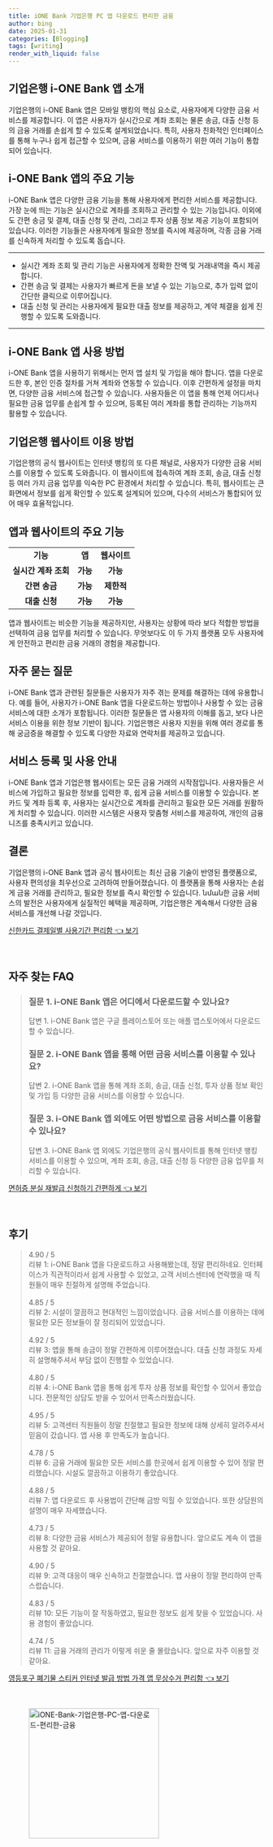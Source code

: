 ```yaml
---
title: iONE Bank 기업은행 PC 앱 다운로드 편리한 금융
author: bing
date: 2025-01-31
categories: [Blogging]
tags: [writing]
render_with_liquid: false
---
```



<h2 id='기업은행-i-ONE-Bank-앱-소개'>기업은행 i-ONE Bank 앱 소개</h2>

<p>기업은행의 i-ONE Bank 앱은 모바일 뱅킹의 핵심 요소로, 사용자에게 다양한 금융 서비스를 제공합니다. 이 앱은 사용자가 실시간으로 계좌 조회는 물론 송금, 대출 신청 등의 금융 거래를 손쉽게 할 수 있도록 설계되었습니다. 특히, 사용자 친화적인 인터페이스를 통해 누구나 쉽게 접근할 수 있으며, 금융 서비스를 이용하기 위한 여러 기능이 통합되어 있습니다.</p>

<h2 id='i-ONE-Bank-앱-주요-기능'>i-ONE Bank 앱의 주요 기능</h2>

<p>i-ONE Bank 앱은 다양한 금융 기능을 통해 사용자에게 편리한 서비스를 제공합니다. 가장 눈에 띄는 기능은 실시간으로 계좌를 조회하고 관리할 수 있는 기능입니다. 이외에도 간편 송금 및 결제, 대출 신청 및 관리, 그리고 투자 상품 정보 제공 기능이 포함되어 있습니다. 이러한 기능들은 사용자에게 필요한 정보를 즉시에 제공하며, 각종 금융 거래를 신속하게 처리할 수 있도록 돕습니다.</p>

<hr />

<ul>
    <li>실시간 계좌 조회 및 관리 기능은 사용자에게 정확한 잔액 및 거래내역을 즉시 제공합니다.</li>
    <li>간편 송금 및 결제는 사용자가 빠르게 돈을 보낼 수 있는 기능으로, 추가 입력 없이 간단한 클릭으로 이루어집니다.</li>
    <li>대출 신청 및 관리는 사용자에게 필요한 대출 정보를 제공하고, 계약 체결을 쉽게 진행할 수 있도록 도와줍니다.</li>
</ul>

<hr />

<h2 id='i-ONE-Bank-앱-사용-방법'>i-ONE Bank 앱 사용 방법</h2>

<p>i-ONE Bank 앱을 사용하기 위해서는 먼저 앱 설치 및 가입을 해야 합니다. 앱을 다운로드한 후, 본인 인증 절차를 거쳐 계좌와 연동할 수 있습니다. 이후 간편하게 설정을 마치면, 다양한 금융 서비스에 접근할 수 있습니다. 사용자들은 이 앱을 통해 언제 어디서나 필요한 금융 업무를 손쉽게 할 수 있으며, 등록된 여러 계좌를 통합 관리하는 기능까지 활용할 수 있습니다.</p>

<h2 id='기업은행-웹사이트-이용-방법'>기업은행 웹사이트 이용 방법</h2>

<p>기업은행의 공식 웹사이트는 인터넷 뱅킹의 또 다른 채널로, 사용자가 다양한 금융 서비스를 이용할 수 있도록 도와줍니다. 이 웹사이트에 접속하여 계좌 조회, 송금, 대출 신청 등 여러 가지 금융 업무를 익숙한 PC 환경에서 처리할 수 있습니다. 특히, 웹사이트는 큰 화면에서 정보를 쉽게 확인할 수 있도록 설계되어 있으며, 다수의 서비스가 통합되어 있어 매우 효율적입니다.</p>

<h2 id='앱과-웹사이트의-주요-기능'>앱과 웹사이트의 주요 기능</h2>

<table>
    <tr>
        <td style="text-align: center; height: 17px;"><b>기능</b></td>
        <td style="text-align: center; height: 17px;"><b>앱</b></td>
        <td style="text-align: center; height: 17px;"><b>웹사이트</b></td>
    </tr>
    <tr>
        <td style="text-align: center; height: 17px;"><b>실시간 계좌 조회</b></td>
        <td style="text-align: center; height: 17px;"><b>가능</b></td>
        <td style="text-align: center; height: 17px;"><b>가능</b></td>
    </tr>
    <tr>
        <td style="text-align: center; height: 17px;"><b>간편 송금</b></td>
        <td style="text-align: center; height: 17px;"><b>가능</b></td>
        <td style="text-align: center; height: 17px;"><b>제한적</b></td>
    </tr>
    <tr>
        <td style="text-align: center; height: 17px;"><b>대출 신청</b></td>
        <td style="text-align: center; height: 17px;"><b>가능</b></td>
        <td style="text-align: center; height: 17px;"><b>가능</b></td>
    </tr>
</table>

<p>앱과 웹사이트는 비슷한 기능을 제공하지만, 사용자는 상황에 따라 보다 적합한 방법을 선택하여 금융 업무를 처리할 수 있습니다. 무엇보다도 이 두 가지 플랫폼 모두 사용자에게 안전하고 편리한 금융 거래의 경험을 제공합니다.</p>

<h2 id='자주-묻는-질문'>자주 묻는 질문</h2>

<p>i-ONE Bank 앱과 관련된 질문들은 사용자가 자주 겪는 문제를 해결하는 데에 유용합니다. 예를 들어, 사용자가 i-ONE Bank 앱을 다운로드하는 방법이나 사용할 수 있는 금융 서비스에 대한 소개가 포함됩니다. 이러한 질문들은 앱 사용자의 이해를 돕고, 보다 나은 서비스 이용을 위한 정보 기반이 됩니다. 기업은행은 사용자 지원을 위해 여러 경로를 통해 궁금증을 해결할 수 있도록 다양한 자료와 연락처를 제공하고 있습니다.</p>

<h2 id='서비스-등록-및-사용-안내'>서비스 등록 및 사용 안내</h2>

<p>i-ONE Bank 앱과 기업은행 웹사이트는 모든 금융 거래의 시작점입니다. 사용자들은 서비스에 가입하고 필요한 정보를 입력한 후, 쉽게 금융 서비스를 이용할 수 있습니다. 본 카드 및 계좌 등록 후, 사용자는 실시간으로 계좌를 관리하고 필요한 모든 거래를 원활하게 처리할 수 있습니다. 이러한 시스템은 사용자 맞춤형 서비스를 제공하여, 개인의 금융 니즈를 충족시키고 있습니다.</p>

<h2 id='결론'>결론</h2>

<p>기업은행의 i-ONE Bank 앱과 공식 웹사이트는 최신 금융 기술이 반영된 플랫폼으로, 사용자 편의성을 최우선으로 고려하여 만들어졌습니다. 이 플랫폼을 통해 사용자는 손쉽게 금융 거래를 관리하고, 필요한 정보를 즉시 확인할 수 있습니다. նման한 금융 서비스의 발전은 사용자에게 실질적인 혜택을 제공하며, 기업은행은 계속해서 다양한 금융 서비스를 개선해 나갈 것입니다.</p>


<p><a class="click-button" title="신한카드 결제일별 사용기간 편리함" href="https://afficreate.github.io/posts/%EC%8B%A0%ED%95%9C%EC%B9%B4%EB%93%9C-%EA%B2%B0%EC%A0%9C%EC%9D%BC%EB%B3%84-%EC%82%AC%EC%9A%A9%EA%B8%B0%EA%B0%84-%ED%8E%B8%EB%A6%AC%ED%95%A8/" rel="dofollow">신한카드 결제일별 사용기간 편리함 👈 보기</a></p><br>
<h2 id='자주_찾는_FAQ'>자주 찾는 FAQ</h2>
<div itemscope="" itemtype="https://schema.org/FAQPage">
<blockquote>
<div itemscope="" itemprop="mainEntity" itemtype="https://schema.org/Question">
<h3 itemprop="name">질문 1. i-ONE Bank 앱은 어디에서 다운로드할 수 있나요?</h3>
<div itemscope="" itemprop="acceptedAnswer" itemtype="https://schema.org/Answer">
<span itemprop="text">
<p>답변 1. i-ONE Bank 앱은 구글 플레이스토어 또는 애플 앱스토어에서 다운로드할 수 있습니다.</p>
</span>
</div>
</div>
<div itemscope="" itemprop="mainEntity" itemtype="https://schema.org/Question">
<h3 itemprop="name">질문 2. i-ONE Bank 앱을 통해 어떤 금융 서비스를 이용할 수 있나요?</h3>
<div itemscope="" itemprop="acceptedAnswer" itemtype="https://schema.org/Answer">
<span itemprop="text">
<p>답변 2. i-ONE Bank 앱을 통해 계좌 조회, 송금, 대출 신청, 투자 상품 정보 확인 및 가입 등 다양한 금융 서비스를 이용할 수 있습니다.</p>
</span>
</div>
</div>
<div itemscope="" itemprop="mainEntity" itemtype="https://schema.org/Question">
<h3 itemprop="name">질문 3. i-ONE Bank 앱 외에도 어떤 방법으로 금융 서비스를 이용할 수 있나요?</h3>
<div itemscope="" itemprop="acceptedAnswer" itemtype="https://schema.org/Answer">
<span itemprop="text">
<p>답변 3. i-ONE Bank 앱 외에도 기업은행의 공식 웹사이트를 통해 인터넷 뱅킹 서비스를 이용할 수 있으며, 계좌 조회, 송금, 대출 신청 등 다양한 금융 업무를 처리할 수 있습니다.</p>
</span>
</div>
</div>
</blockquote>
</div>
<p><a class="click-button" title="면허증 분실 재발급 신청하기 간편하게" href="https://afficreate.github.io/posts/%EB%A9%B4%ED%97%88%EC%A6%9D-%EB%B6%84%EC%8B%A4-%EC%9E%AC%EB%B0%9C%EA%B8%89-%EC%8B%A0%EC%B2%AD%ED%95%98%EA%B8%B0-%EA%B0%84%ED%8E%B8%ED%95%98%EA%B2%8C/" rel="dofollow">면허증 분실 재발급 신청하기 간편하게 👈 보기</a></p><br>
<h2 id='후기'>후기</h2>
<div itemscope itemtype="https://schema.org/Product">
  <blockquote>
  <div itemprop="review" itemscope itemtype="https://schema.org/Review">
      <div itemprop="reviewRating" itemscope itemtype="https://schema.org/Rating"> <span itemprop="ratingValue">4.90</span> / <span itemprop="bestRating">5</span> </div>
      <span itemprop="reviewBody">리뷰 1: i-ONE Bank 앱을 다운로드하고 사용해봤는데, 정말 편리하네요. 인터페이스가 직관적이라서 쉽게 사용할 수 있었고, 고객 서비스센터에 연락했을 때 직원들이 매우 친절하게 설명해 주었습니다.</span>
  </div>
  <br>
  <div itemprop="review" itemscope itemtype="https://schema.org/Review">
      <div itemprop="reviewRating" itemscope itemtype="https://schema.org/Rating"> <span itemprop="ratingValue">4.85</span> / <span itemprop="bestRating">5</span> </div>
      <span itemprop="reviewBody">리뷰 2: 시설이 깔끔하고 현대적인 느낌이었습니다. 금융 서비스를 이용하는 데에 필요한 모든 정보들이 잘 정리되어 있었습니다.</span>
  </div>
  <br>
  <div itemprop="review" itemscope itemtype="https://schema.org/Review">
      <div itemprop="reviewRating" itemscope itemtype="https://schema.org/Rating"> <span itemprop="ratingValue">4.92</span> / <span itemprop="bestRating">5</span> </div>
      <span itemprop="reviewBody">리뷰 3: 앱을 통해 송금이 정말 간편하게 이루어졌습니다. 대출 신청 과정도 자세히 설명해주셔서 부담 없이 진행할 수 있었습니다.</span>
  </div>
  <br>
  <div itemprop="review" itemscope itemtype="https://schema.org/Review">
      <div itemprop="reviewRating" itemscope itemtype="https://schema.org/Rating"> <span itemprop="ratingValue">4.80</span> / <span itemprop="bestRating">5</span> </div>
      <span itemprop="reviewBody">리뷰 4: i-ONE Bank 앱을 통해 쉽게 투자 상품 정보를 확인할 수 있어서 좋았습니다. 전문적인 상담도 받을 수 있어서 만족스러웠습니다.</span>
  </div>
  <br>
  <div itemprop="review" itemscope itemtype="https://schema.org/Review">
      <div itemprop="reviewRating" itemscope itemtype="https://schema.org/Rating"> <span itemprop="ratingValue">4.95</span> / <span itemprop="bestRating">5</span> </div>
      <span itemprop="reviewBody">리뷰 5: 고객센터 직원들이 정말 친절했고 필요한 정보에 대해 상세히 알려주셔서 믿음이 갔습니다. 앱 사용 후 만족도가 높습니다.</span>
  </div>
  <br>
  <div itemprop="review" itemscope itemtype="https://schema.org/Review">
      <div itemprop="reviewRating" itemscope itemtype="https://schema.org/Rating"> <span itemprop="ratingValue">4.78</span> / <span itemprop="bestRating">5</span> </div>
      <span itemprop="reviewBody">리뷰 6: 금융 거래에 필요한 모든 서비스를 한곳에서 쉽게 이용할 수 있어 정말 편리했습니다. 시설도 깔끔하고 이용하기 좋았습니다.</span>
  </div>
  <br>
  <div itemprop="review" itemscope itemtype="https://schema.org/Review">
      <div itemprop="reviewRating" itemscope itemtype="https://schema.org/Rating"> <span itemprop="ratingValue">4.88</span> / <span itemprop="bestRating">5</span> </div>
      <span itemprop="reviewBody">리뷰 7: 앱 다운로드 후 사용법이 간단해 금방 익힐 수 있었습니다. 또한 상담원의 설명이 매우 자세했습니다.</span>
  </div>
  <br>
  <div itemprop="review" itemscope itemtype="https://schema.org/Review">
      <div itemprop="reviewRating" itemscope itemtype="https://schema.org/Rating"> <span itemprop="ratingValue">4.73</span> / <span itemprop="bestRating">5</span> </div>
      <span itemprop="reviewBody">리뷰 8: 다양한 금융 서비스가 제공되어 정말 유용합니다. 앞으로도 계속 이 앱을 사용할 것 같아요.</span>
  </div>
  <br>
  <div itemprop="review" itemscope itemtype="https://schema.org/Review">
      <div itemprop="reviewRating" itemscope itemtype="https://schema.org/Rating"> <span itemprop="ratingValue">4.90</span> / <span itemprop="bestRating">5</span> </div>
      <span itemprop="reviewBody">리뷰 9: 고객 대응이 매우 신속하고 친절했습니다. 앱 사용이 정말 편리하여 만족스럽습니다.</span>
  </div>
  <br>
  <div itemprop="review" itemscope itemtype="https://schema.org/Review">
      <div itemprop="reviewRating" itemscope itemtype="https://schema.org/Rating"> <span itemprop="ratingValue">4.83</span> / <span itemprop="bestRating">5</span> </div>
      <span itemprop="reviewBody">리뷰 10: 모든 기능이 잘 작동하였고, 필요한 정보도 쉽게 찾을 수 있었습니다. 사용 경험이 좋았습니다.</span>
  </div>
  <br>
  <div itemprop="review" itemscope itemtype="https://schema.org/Review">
      <div itemprop="reviewRating" itemscope itemtype="https://schema.org/Rating"> <span itemprop="ratingValue">4.74</span> / <span itemprop="bestRating">5</span> </div>
      <span itemprop="reviewBody">리뷰 11: 금융 거래의 관리가 이렇게 쉬운 줄 몰랐습니다. 앞으로 자주 이용할 것 같아요.</span>
  </div>
  </blockquote>
</div>
<p><a class="click-button" title="영등포구 폐기물 스티커 인터넷 발급 방법 가격 앱 무상수거 편리함" href="https://afficreate.github.io/posts/%EC%98%81%EB%93%B1%ED%8F%AC%EA%B5%AC-%ED%8F%90%EA%B8%B0%EB%AC%BC-%EC%8A%A4%ED%8B%B0%EC%BB%A4-%EC%9D%B8%ED%84%B0%EB%84%B7-%EB%B0%9C%EA%B8%89-%EB%B0%A9%EB%B2%95-%EA%B0%80%EA%B2%A9-%EC%95%B1-%EB%AC%B4%EC%83%81%EC%88%98%EA%B1%B0-%ED%8E%B8%EB%A6%AC%ED%95%A8/" rel="dofollow">영등포구 폐기물 스티커 인터넷 발급 방법 가격 앱 무상수거 편리함 👈 보기</a></p><br>
<figure class="image"><img src="https://afficreate.github.io/assets/img/thumbnail/iONE-Bank-기업은행-PC-앱-다운로드-편리한-금융.webp" alt="iONE-Bank-기업은행-PC-앱-다운로드-편리한-금융" width="256" height="256"></figure>